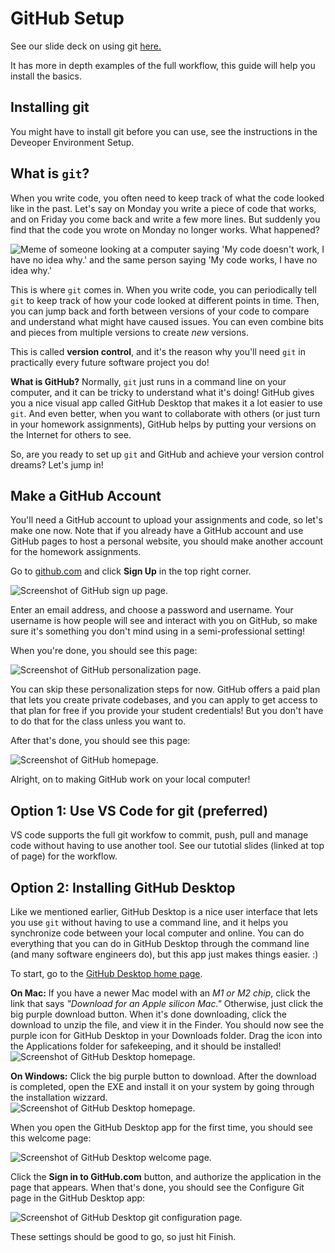 # GitHub Setup

See our slide deck on using git [here.](https://docs.google.com/presentation/d/1z7gjAs_Yf4bo0Y0Oau6u-L_LO2vMRP2usWkFgYjE3lQ/edit#slide=id.p)

It has more in depth examples of the full workflow, this guide will help you install the basics.

## Installing git

You might have to install git before you can use, see the instructions in the Deveoper Environment Setup.

## What is `git`?

When you write code, you often need to keep track of what the code looked like in the past. Let's say on Monday you write a piece of code that works, and on Friday you come back and write a few more lines. But suddenly you find that the code you wrote on Monday no longer works. What happened?

![Meme of someone looking at a computer saying 'My code doesn't work, I have no idea why.' and the same person saying 'My code works, I have no idea why.'](./assets/code-works-git-meme.jpg)

This is where `git` comes in. When you write code, you can periodically tell `git` to keep track of how your code looked at different points in time. Then, you can jump back and forth between versions of your code to compare and understand what might have caused issues. You can even combine bits and pieces from multiple versions to create _new_ versions.

This is called **version control**, and it's the reason why you'll need `git` in practically every future software project you do!

**What is GitHub?** Normally, `git` just runs in a command line on your computer, and it can be tricky to understand what it's doing! GitHub gives you a nice visual app called GitHub Desktop that makes it a lot easier to use `git`. And even better, when you want to collaborate with others (or just turn in your homework assignments), GitHub helps by putting your versions on the Internet for others to see.

So, are you ready to set up `git` and GitHub and achieve your version control dreams? Let's jump in!

## Make a GitHub Account

You'll need a GitHub account to upload your assignments and code, so let's make one now.
Note that if you already have a GitHub account and use GitHub pages to host a personal website, you should make another account for the homework assignments.

Go to [github.com](https://github.com) and click **Sign Up** in the top right corner.

![Screenshot of GitHub sign up page.](./assets/mac/github-signup.png)

Enter an email address, and choose a password and username. Your username is how people will see and interact with you on GitHub, so make sure it's something you don't mind using in a semi-professional setting!

When you're done, you should see this page:

![Screenshot of GitHub personalization page.](./assets/mac/github-personalization.png)

You can skip these personalization steps for now. GitHub offers a paid plan that lets you create private codebases, and you can apply to get access to that plan for free if you provide your student credentials! But you don't have to do that for the class unless you want to.

After that's done, you should see this page:

![Screenshot of GitHub homepage.](./assets/mac/github-homepage.png)

Alright, on to making GitHub work on your local computer!

## Option 1: Use VS Code for git (preferred)

VS code supports the full git workfow to commit, push, pull and manage code without having to use another tool. See our tutotial slides (linked at top of page) for the workflow.

## Option 2: Installing GitHub Desktop

Like we mentioned earlier, GitHub Desktop is a nice user interface that lets you use `git` without having to use a command line, and it helps you synchronize code between your local computer and online. You can do everything that you can do in GitHub Desktop through the command line (and many software engineers do), but this app just makes things easier. :)

To start, go to the [GitHub Desktop home page](https://desktop.github.com).

**On Mac:** If you have a newer Mac model with an _M1 or M2 chip_, click the link that says _"Download for an Apple silicon Mac."_ Otherwise, just click the big purple download button. When it's done downloading, click the download to unzip the file, and view it in the Finder. You should now see the purple icon for GitHub Desktop in your Downloads folder. Drag the icon into the Applications folder for safekeeping, and it should be installed!
<img src="./assets/mac/github-desktop-home.png" alt="Screenshot of GitHub Desktop homepage." style="min-width: 600px"/>

**On Windows:** Click the big purple button to download. After the download is completed, open the EXE and install it on your system by going through the installation wizzard.
<img src="./assets/win/github-desktop-home.PNG" alt="Screenshot of GitHub Desktop homepage." style="min-width: 600px"/>

When you open the GitHub Desktop app for the first time, you should see this welcome page:

![Screenshot of GitHub Desktop welcome page.](./assets/mac/github-desktop-welcome.png)

Click the **Sign in to GitHub.com** button, and authorize the application in the page that appears. When that's done, you should see the Configure Git page in the GitHub Desktop app:

![Screenshot of GitHub Desktop git configuration page.](./assets/mac/github-desktop-configure.png)

These settings should be good to go, so just hit Finish.

